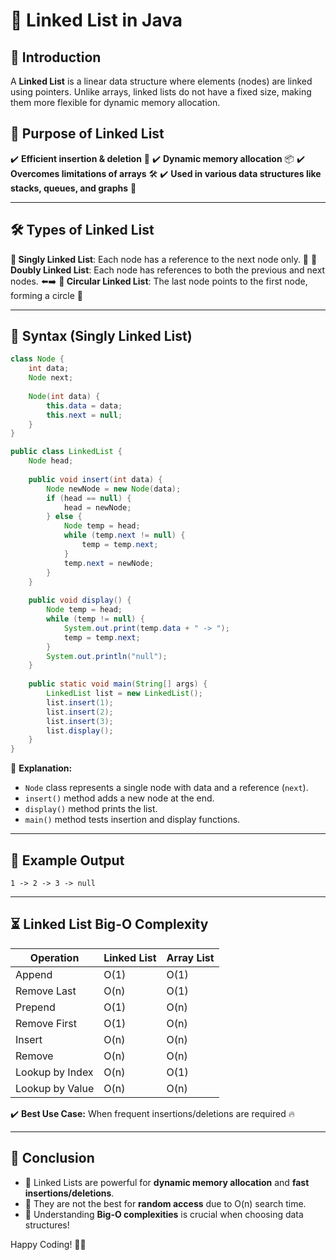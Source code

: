 # 📌 Linked List in Java

## 📖 Introduction
A **Linked List** is a linear data structure where elements (nodes) are linked using pointers. Unlike arrays, linked lists do not have a fixed size, making them more flexible for dynamic memory allocation.

## 🎯 Purpose of Linked List
 ✔️ **Efficient insertion & deletion** 🏹
 ✔️ **Dynamic memory allocation** 📦
 ✔️ **Overcomes limitations of arrays** 🛠️
 ✔️ **Used in various data structures like stacks, queues, and graphs** 🔗

---

## 🛠️ Types of Linked List
 **🔹 Singly Linked List**: Each node has a reference to the next node only. 🔄
 **🔹 Doubly Linked List**: Each node has references to both the previous and next nodes. ⬅️➡️
 **🔹 Circular Linked List**: The last node points to the first node, forming a circle 🔁

---

## 📝 Syntax (Singly Linked List)
```java
class Node {
    int data;
    Node next;
    
    Node(int data) {
        this.data = data;
        this.next = null;
    }
}

public class LinkedList {
    Node head;
    
    public void insert(int data) {
        Node newNode = new Node(data);
        if (head == null) {
            head = newNode;
        } else {
            Node temp = head;
            while (temp.next != null) {
                temp = temp.next;
            }
            temp.next = newNode;
        }
    }
    
    public void display() {
        Node temp = head;
        while (temp != null) {
            System.out.print(temp.data + " -> ");
            temp = temp.next;
        }
        System.out.println("null");
    }
    
    public static void main(String[] args) {
        LinkedList list = new LinkedList();
        list.insert(1);
        list.insert(2);
        list.insert(3);
        list.display();
    }
}
```

🔹 **Explanation:**
- `Node` class represents a single node with data and a reference (`next`).
- `insert()` method adds a new node at the end.
- `display()` method prints the list.
- `main()` method tests insertion and display functions.

---

## 🚀 Example Output
```
1 -> 2 -> 3 -> null
```

---

## ⏳ Linked List Big-O Complexity
| Operation       | Linked List | Array List |
|----------------|------------|------------|
| Append         | O(1)       | O(1)       |
| Remove Last    | O(n)       | O(1)       |
| Prepend        | O(1)       | O(n)       |
| Remove First   | O(1)       | O(n)       |
| Insert         | O(n)       | O(n)       |
| Remove         | O(n)       | O(n)       |
| Lookup by Index| O(n)       | O(1)       |
| Lookup by Value| O(n)       | O(n)       |

✔️ **Best Use Case:** When frequent insertions/deletions are required 🔥

---

## 🎯 Conclusion
- 🔹 Linked Lists are powerful for **dynamic memory allocation** and **fast insertions/deletions**.
- 🔹 They are not the best for **random access** due to O(n) search time.
- 🔹 Understanding **Big-O complexities** is crucial when choosing data structures!

Happy Coding! 🚀🎉
